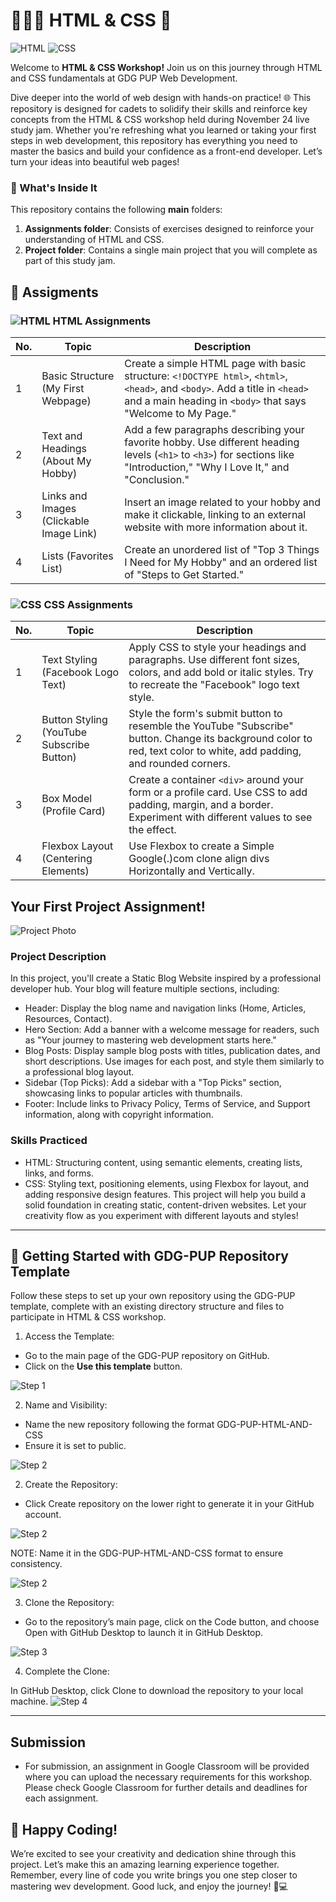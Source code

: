 # 🧑🏻‍💻 HTML & CSS 🚀
![HTML](https://img.shields.io/badge/HTML-E34F26?style=for-the-badge&logo=html5&logoColor=white)
![CSS](https://img.shields.io/badge/CSS-1572B6?style=for-the-badge&logo=css3&logoColor=white)

Welcome to **HTML & CSS Workshop!** Join us on this journey through HTML and CSS fundamentals at GDG PUP Web Development.

Dive deeper into the world of web design with hands-on practice! 🌐 This repository is designed for cadets to solidify their skills and reinforce key concepts from the HTML & CSS workshop held during November 24 live study jam. Whether you're refreshing what you learned or taking your first steps in web development, this repository has everything you need to master the basics and build your confidence as a front-end developer. Let’s turn your ideas into beautiful web pages!

### 👀 What's Inside It

This repository contains the following **main** folders:

1. **Assignments folder**: Consists of exercises designed to reinforce your understanding of HTML and CSS.
2. **Project folder**: Contains a single main project that you will complete as part of this study jam.

## 📅 Assigments

### ![HTML](https://img.shields.io/badge/HTML-E34F26?style=for-the-badge&logo=html5&logoColor=white) HTML Assignments

| No. | Topic                                | Description |
| --- | ------------------------------------ | ----------- |
| 1   | Basic Structure (My First Webpage)   | Create a simple HTML page with basic structure: `<!DOCTYPE html>`, `<html>`, `<head>`, and `<body>`. Add a title in `<head>` and a main heading in `<body>` that says "Welcome to My Page." |
| 2   | Text and Headings (About My Hobby)   | Add a few paragraphs describing your favorite hobby. Use different heading levels (`<h1>` to `<h3>`) for sections like "Introduction," "Why I Love It," and "Conclusion." |
| 3   | Links and Images (Clickable Image Link) | Insert an image related to your hobby and make it clickable, linking to an external website with more information about it. |
| 4   | Lists (Favorites List)               | Create an unordered list of "Top 3 Things I Need for My Hobby" and an ordered list of "Steps to Get Started." |

### ![CSS](https://img.shields.io/badge/CSS-1572B6?style=for-the-badge&logo=css3&logoColor=white) CSS Assignments

| No. | Topic                                | Description |
| --- | ------------------------------------ | ----------- |
| 1   | Text Styling (Facebook Logo Text)    | Apply CSS to style your headings and paragraphs. Use different font sizes, colors, and add bold or italic styles. Try to recreate the "Facebook" logo text style. |
| 2   | Button Styling (YouTube Subscribe Button) | Style the form's submit button to resemble the YouTube "Subscribe" button. Change its background color to red, text color to white, add padding, and rounded corners. |
| 3   | Box Model (Profile Card)             | Create a container `<div>` around your form or a profile card. Use CSS to add padding, margin, and a border. Experiment with different values to see the effect. |
| 4   | Flexbox Layout (Centering Elements) | Use Flexbox to create a Simple Google(.)com clone align divs Horizontally and Vertically. |

## Your First Project Assignment!

![Project Photo](https://private-user-images.githubusercontent.com/149306718/389901328-d5163dbb-e98f-4398-b97e-2a8bd3100e39.png?jwt=eyJhbGciOiJIUzI1NiIsInR5cCI6IkpXVCJ9.eyJpc3MiOiJnaXRodWIuY29tIiwiYXVkIjoicmF3LmdpdGh1YnVzZXJjb250ZW50LmNvbSIsImtleSI6ImtleTUiLCJleHAiOjE3MzI2OTI1NzMsIm5iZiI6MTczMjY5MjI3MywicGF0aCI6Ii8xNDkzMDY3MTgvMzg5OTAxMzI4LWQ1MTYzZGJiLWU5OGYtNDM5OC1iOTdlLTJhOGJkMzEwMGUzOS5wbmc_WC1BbXotQWxnb3JpdGhtPUFXUzQtSE1BQy1TSEEyNTYmWC1BbXotQ3JlZGVudGlhbD1BS0lBVkNPRFlMU0E1M1BRSzRaQSUyRjIwMjQxMTI3JTJGdXMtZWFzdC0xJTJGczMlMkZhd3M0X3JlcXVlc3QmWC1BbXotRGF0ZT0yMDI0MTEyN1QwNzI0MzNaJlgtQW16LUV4cGlyZXM9MzAwJlgtQW16LVNpZ25hdHVyZT01ZTkwMWYwNjhlYmNmMDIyOTM4ZTQzOGZmNWNlYzA1ZTRmZDgyNWFmZWU4NzZiMDJiMjEyNWUyYjIwNjlhZjI1JlgtQW16LVNpZ25lZEhlYWRlcnM9aG9zdCJ9.iE0obH4EhhAfN2-GLGrvZPQ5KNzXBouVu6i5dNvP0dw)

### Project Description
In this project, you'll create a Static Blog Website inspired by a professional developer hub. Your blog will feature multiple sections, including:

- Header: Display the blog name and navigation links (Home, Articles, Resources, Contact).
- Hero Section: Add a banner with a welcome message for readers, such as "Your journey to mastering web development starts here."
- Blog Posts: Display sample blog posts with titles, publication dates, and short descriptions. Use images for each post, and style them similarly to a professional blog layout.
- Sidebar (Top Picks): Add a sidebar with a "Top Picks" section, showcasing links to popular articles with thumbnails.
- Footer: Include links to Privacy Policy, Terms of Service, and Support information, along with copyright information.
  
### Skills Practiced
- HTML: Structuring content, using semantic elements, creating lists, links, and forms.
- CSS: Styling text, positioning elements, using Flexbox for layout, and adding responsive design features.
This project will help you build a solid foundation in creating static, content-driven websites. Let your creativity flow as you experiment with different layouts and styles!

---
## 🌟 Getting Started with GDG-PUP Repository Template
Follow these steps to set up your own repository using the GDG-PUP template, complete with an existing directory structure and files to participate in HTML & CSS workshop.

1. Access the Template:
- Go to the main page of the GDG-PUP repository on GitHub.
- Click on the **Use this template** button.

![Step 1](./Assets/Images/Setup/1.png)

2. Name and Visibility:

- Name the new repository following the format GDG-PUP-HTML-AND-CSS 
- Ensure it is set to public.

![Step 2](./Assets/Images/Setup/2.png)

2. Create the Repository:

- Click Create repository on the lower right to generate it in your GitHub account.

![Step 2](./Assets/Images/Setup/2.png)

NOTE: Name it in the GDG-PUP-HTML-AND-CSS format to ensure consistency.

![Step 2](./Assets/Images/Setup/3.png)

3. Clone the Repository:

- Go to the repository’s main page, click on the Code button, and choose Open with GitHub Desktop to launch it in GitHub Desktop.

![Step 3](./Assets/Images/Setup/4.png)

4. Complete the Clone:

In GitHub Desktop, click Clone to download the repository to your local machine.
![Step 4](./Assets/Images/Setup/5.png)


---
## Submission
- For submission, an assignment in Google Classroom will be provided where you can upload the necessary requirements for this workshop. Please check Google Classroom for further details and deadlines for each assignment.

## 🎉 Happy Coding! 
We’re excited to see your creativity and dedication shine through this project. Let’s make this an amazing learning experience together. Remember, every line of code you write brings you one step closer to mastering wev development. Good luck, and enjoy the journey! 🚀💻

